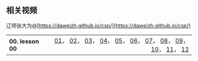 ## 相关视频 ##

辽师张大为@[https://daweizh.github.io/csp/](https://daweizh.github.io/csp/)


<table style="border:0px;width:100%;">
  <tr><th style="border:0px;text-align:left">00. lesson 00</th>
      <td style="border:0px;text-align:right">
        <a href='lesson00/lesson00-01.mp4' target='_blank'>01</a>， 
        <a href='lesson00/lesson00-02.mp4' target='_blank'>02</a>， 
        <a href='lesson00/lesson00-03.mp4' target='_blank'>03</a>， 
        <a href='lesson00/lesson00-04.mp4' target='_blank'>04</a>， 
        <a href='lesson00/lesson00-05.mp4' target='_blank'>05</a>， 
        <a href='lesson00/lesson00-06.mp4' target='_blank'>06</a>， 
        <a href='lesson00/lesson00-07.mp4' target='_blank'>07</a>， 
        <a href='lesson00/lesson00-08.mp4' target='_blank'>08</a>， 
        <a href='lesson00/lesson00-09.mp4' target='_blank'>09</a>， 
        <a href='lesson00/lesson00-10.mp4' target='_blank'>10</a>， 
        <a href='lesson00/lesson00-11.mp4' target='_blank'>11</a>， 
        <a href='lesson00/lesson00-12.mp4' target='_blank'>12</a>
      </td>
  </tr>
</table>
